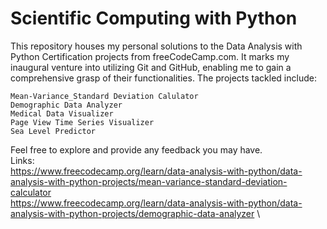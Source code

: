 # Scientific Computing with Python

This repository houses my personal solutions to the Data Analysis with Python Certification projects from freeCodeCamp.com. It marks my inaugural venture into utilizing Git and GitHub, enabling me to gain a comprehensive grasp of their functionalities. The projects tackled include:

    Mean-Variance_Standard Deviation Calulator
    Demographic Data Analyzer
    Medical Data Visualizer
    Page View Time Series Visualizer
    Sea Level Predictor

Feel free to explore and provide any feedback you may have.\
Links:\
https://www.freecodecamp.org/learn/data-analysis-with-python/data-analysis-with-python-projects/mean-variance-standard-deviation-calculator
\
https://www.freecodecamp.org/learn/data-analysis-with-python/data-analysis-with-python-projects/demographic-data-analyzer
\
